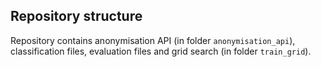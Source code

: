 ## Repository structure

Repository contains anonymisation API (in folder `anonymisation_api`), classification files, evaluation files and grid search (in folder `train_grid`). 
